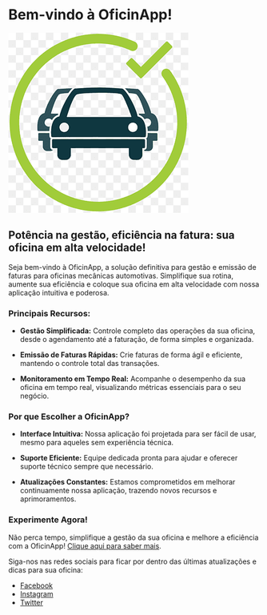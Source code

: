 # Bem-vindo à OficinApp!

![OficinApp Logo](../../static/img/OficinAppLogo1.png)

## Potência na gestão, eficiência na fatura: sua oficina em alta velocidade!

Seja bem-vindo à OficinApp, a solução definitiva para gestão e emissão de faturas para oficinas mecânicas automotivas. Simplifique sua rotina, aumente sua eficiência e coloque sua oficina em alta velocidade com nossa aplicação intuitiva e poderosa.

### Principais Recursos:

- **Gestão Simplificada:** Controle completo das operações da sua oficina, desde o agendamento até a faturação, de forma simples e organizada.

- **Emissão de Faturas Rápidas:** Crie faturas de forma ágil e eficiente, mantendo o controle total das transações.

- **Monitoramento em Tempo Real:** Acompanhe o desempenho da sua oficina em tempo real, visualizando métricas essenciais para o seu negócio.

### Por que Escolher a OficinApp?

- **Interface Intuitiva:** Nossa aplicação foi projetada para ser fácil de usar, mesmo para aqueles sem experiência técnica.

- **Suporte Eficiente:** Equipe dedicada pronta para ajudar e oferecer suporte técnico sempre que necessário.

- **Atualizações Constantes:** Estamos comprometidos em melhorar continuamente nossa aplicação, trazendo novos recursos e aprimoramentos.

### Experimente Agora!

Não perca tempo, simplifique a gestão da sua oficina e melhore a eficiência com a OficinApp! [Clique aqui para saber mais](https://github.com/joseviictor/oficinapp-site).

Siga-nos nas redes sociais para ficar por dentro das últimas atualizações e dicas para sua oficina:
- [Facebook](https://www.facebook.com)
- [Instagram](https://www.instagram.com)
- [Twitter](https://www.x.com)
